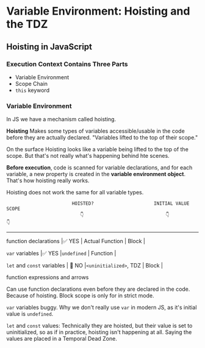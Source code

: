 # Variable Environment: Hoisting and the TDZ

## Hoisting in JavaScript

### Execution Context Contains Three Parts

- Variable Environment
- Scope Chain
- `this` keyword

### Variable Environment

In JS we have a mechanism called hoisting.

**Hoisting** Makes some types of variables accessible/usable in the code before they are actually declared. "Variables lifted to the top of their scope."

On the surface Hoisting looks like a variable being lifted to the top of the scope. But that's not really what's happening behind hte scenes.

**Before execution**, code is scanned for variable declarations, and for each variable, a new property is created in the **variable environment object**. That's how hoisting really works.

Hoisting does not work the same for all variable types.

                            HOISTED?                      INITIAL VALUE                    SCOPE
                               👇                              👇                            👇

---

function declarations |✅ YES | Actual Function | Block |

`var` variables |✅ YES |`undefined` | Function |

`let` and `const` variables | 🚫 NO |`<uninitialized>`, TDZ | Block |

function expressions and arrows

Can use function declarations even before they are declared in the code. Because of hoisting. Block scope is only for in strict mode.

`var` variables buggy. Why we don't really use `var` in modern JS, as it's initial value is `undefined`.

`let` and `const` values: Technically they are hoisted, but their value is set to uninitialized, so as if in practice, hoisting isn't happening at all. Saying the values are placed in a Temporal Dead Zone.
